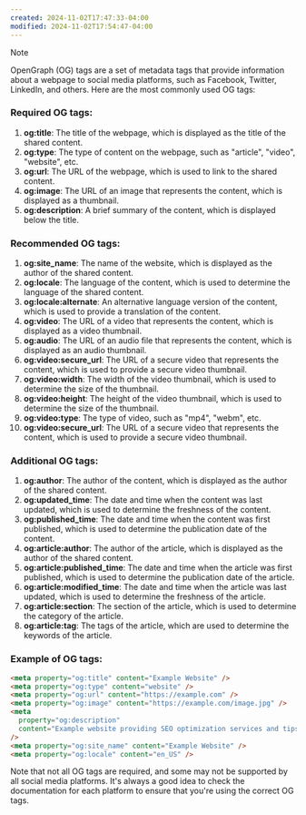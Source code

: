 ```yaml
---
created: 2024-11-02T17:47:33-04:00
modified: 2024-11-02T17:54:47-04:00
---
```


> [!NOTE]
> OpenGraph (OG) tags are a set of metadata tags that provide information about a webpage to social media platforms, such as Facebook, Twitter, LinkedIn, and others. Here are the most commonly used OG tags:

### Required OG tags:

1. **og:title**: The title of the webpage, which is displayed as the title of the shared content.
2. **og:type**: The type of content on the webpage, such as "article", "video", "website", etc.
3. **og:url**: The URL of the webpage, which is used to link to the shared content.
4. **og:image**: The URL of an image that represents the content, which is displayed as a thumbnail.
5. **og:description**: A brief summary of the content, which is displayed below the title.

### Recommended OG tags:

1. **og:site_name**: The name of the website, which is displayed as the author of the shared content.
2. **og:locale**: The language of the content, which is used to determine the language of the shared content.
3. **og:locale:alternate**: An alternative language version of the content, which is used to provide a translation of the content.
4. **og:video**: The URL of a video that represents the content, which is displayed as a video thumbnail.
5. **og:audio**: The URL of an audio file that represents the content, which is displayed as an audio thumbnail.
6. **og:video:secure_url**: The URL of a secure video that represents the content, which is used to provide a secure video thumbnail.
7. **og:video:width**: The width of the video thumbnail, which is used to determine the size of the thumbnail.
8. **og:video:height**: The height of the video thumbnail, which is used to determine the size of the thumbnail.
9. **og:video:type**: The type of video, such as "mp4", "webm", etc.
10. **og:video:secure_url**: The URL of a secure video that represents the content, which is used to provide a secure video thumbnail.

### Additional OG tags:

1. **og:author**: The author of the content, which is displayed as the author of the shared content.
2. **og:updated_time**: The date and time when the content was last updated, which is used to determine the freshness of the content.
3. **og:published_time**: The date and time when the content was first published, which is used to determine the publication date of the content.
4. **og:article:author**: The author of the article, which is displayed as the author of the shared content.
5. **og:article:published_time**: The date and time when the article was first published, which is used to determine the publication date of the article.
6. **og:article:modified_time**: The date and time when the article was last updated, which is used to determine the freshness of the article.
7. **og:article:section**: The section of the article, which is used to determine the category of the article.
8. **og:article:tag**: The tags of the article, which are used to determine the keywords of the article.

### Example of OG tags:

```html
<meta property="og:title" content="Example Website" />
<meta property="og:type" content="website" />
<meta property="og:url" content="https://example.com" />
<meta property="og:image" content="https://example.com/image.jpg" />
<meta
  property="og:description"
  content="Example website providing SEO optimization services and tips."
/>
<meta property="og:site_name" content="Example Website" />
<meta property="og:locale" content="en_US" />
```

Note that not all OG tags are required, and some may not be supported by all social media platforms. It's always a good idea to check the documentation for each platform to ensure that you're using the correct OG tags.
